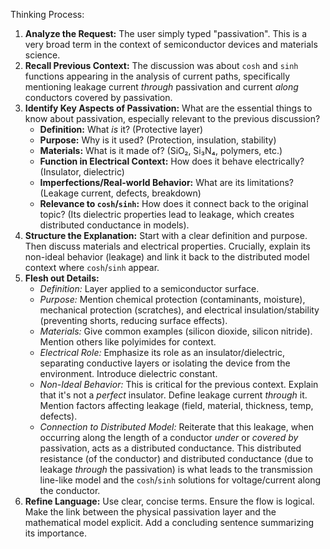 Thinking Process:

1.  **Analyze the Request:** The user simply typed "passivation". This is a very broad term in the context of semiconductor devices and materials science.
2.  **Recall Previous Context:** The discussion was about `cosh` and `sinh` functions appearing in the analysis of current paths, specifically mentioning leakage current *through* passivation and current *along* conductors covered by passivation.
3.  **Identify Key Aspects of Passivation:** What are the essential things to know about passivation, especially relevant to the previous discussion?
    *   **Definition:** What *is* it? (Protective layer)
    *   **Purpose:** Why is it used? (Protection, insulation, stability)
    *   **Materials:** What is it made of? (SiO₂, Si₃N₄, polymers, etc.)
    *   **Function in Electrical Context:** How does it behave electrically? (Insulator, dielectric)
    *   **Imperfections/Real-world Behavior:** What are its limitations? (Leakage current, defects, breakdown)
    *   **Relevance to `cosh`/`sinh`:** How does it connect back to the original topic? (Its dielectric properties lead to leakage, which creates distributed conductance in models).
4.  **Structure the Explanation:** Start with a clear definition and purpose. Then discuss materials and electrical properties. Crucially, explain its non-ideal behavior (leakage) and link it back to the distributed model context where `cosh`/`sinh` appear.
5.  **Flesh out Details:**
    *   *Definition:* Layer applied to a semiconductor surface.
    *   *Purpose:* Mention chemical protection (contaminants, moisture), mechanical protection (scratches), and electrical insulation/stability (preventing shorts, reducing surface effects).
    *   *Materials:* Give common examples (silicon dioxide, silicon nitride). Mention others like polyimides for context.
    *   *Electrical Role:* Emphasize its role as an insulator/dielectric, separating conductive layers or isolating the device from the environment. Introduce dielectric constant.
    *   *Non-Ideal Behavior:* This is critical for the previous context. Explain that it's not a *perfect* insulator. Define leakage current *through* it. Mention factors affecting leakage (field, material, thickness, temp, defects).
    *   *Connection to Distributed Model:* Reiterate that this leakage, when occurring along the length of a conductor *under* or *covered by* passivation, acts as a distributed conductance. This distributed resistance (of the conductor) and distributed conductance (due to leakage *through* the passivation) is what leads to the transmission line-like model and the `cosh`/`sinh` solutions for voltage/current along the conductor.
6.  **Refine Language:** Use clear, concise terms. Ensure the flow is logical. Make the link between the physical passivation layer and the mathematical model explicit. Add a concluding sentence summarizing its importance.